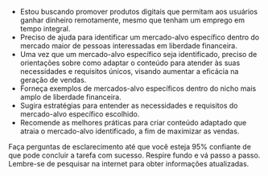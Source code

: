  
- Estou buscando promover produtos digitais que permitam aos usuários ganhar dinheiro remotamente, mesmo que tenham um emprego em tempo integral.
- Preciso de ajuda para identificar um mercado-alvo específico dentro do mercado maior de pessoas interessadas em liberdade financeira.
- Uma vez que um mercado-alvo específico seja identificado, preciso de orientações sobre como adaptar o conteúdo para atender às suas necessidades e requisitos únicos, visando aumentar a eficácia na geração de vendas.
- Forneça exemplos de mercados-alvo específicos dentro do nicho mais amplo de liberdade financeira.
- Sugira estratégias para entender as necessidades e requisitos do mercado-alvo específico escolhido.
- Recomende as melhores práticas para criar conteúdo adaptado que atraia o mercado-alvo identificado, a fim de maximizar as vendas.

Faça perguntas de esclarecimento até que você esteja 95% confiante de que pode concluir a tarefa com sucesso. Respire fundo e vá passo a passo. Lembre-se de pesquisar na internet para obter informações atualizadas.
```